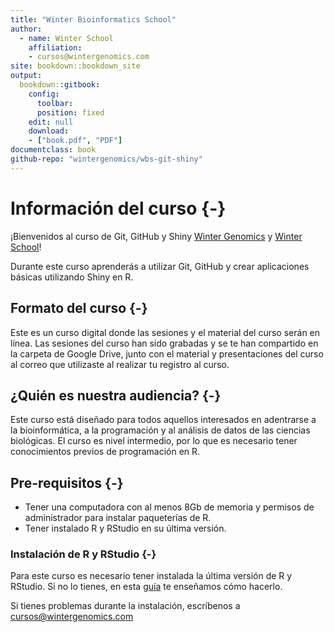```yaml
--- 
title: "Winter Bioinformatics School"
author:
  - name: Winter School
    affiliation:
    - cursos@wintergenomics.com
site: bookdown::bookdown_site
output: 
  bookdown::gitbook:
    config:
      toolbar:
      position: fixed
    edit: null
    download: 
    - ["book.pdf", "PDF"]
documentclass: book
github-repo: "wintergenomics/wbs-git-shiny"
---
```


# Información del curso {-}

<p align="justify">

¡Bienvenidos al curso de Git, GitHub y Shiny [Winter Genomics](https://www.wintergenomics.com/) y [Winter School](https://www.wintergenomics.com/index.php/soluciones/winter-school/)!

Durante este curso aprenderás a utilizar Git, GitHub y crear aplicaciones básicas utilizando Shiny en R.
</p>

## Formato del curso {-}

<p align="justify">

Este es un curso digital donde las sesiones y el material del curso serán en línea. Las sesiones del curso han sido grabadas y se te han compartido en la carpeta de Google Drive, junto con el material y presentaciones del curso al correo que utilizaste al realizar tu registro al curso. 
</p>

## ¿Quién es nuestra audiencia? {-}

<p align="justify">

Este curso está diseñado para todos aquellos interesados en adentrarse a la bioinformática, a la programación y al análisis de datos de las ciencias biológicas. El curso es nivel intermedio, por lo que es necesario tener conocimientos previos de programación en R.

</p>

## Pre-requisitos {-}

- Tener una computadora con al menos 8Gb de memoria y permisos de administrador para instalar paqueterías de R.
- Tener instalado R y RStudio en su última versión.

### Instalación de R y RStudio {-}
<p align="justify">

Para este curso es necesario tener instalada la última versión de R y RStudio. Si no lo tienes, en esta [guía](https://drive.google.com/file/d/1yFlFoG_cjpVyOhGHaB5I76xXASDmp70_/view) te enseñamos cómo hacerlo.

Si tienes problemas durante la instalación, escríbenos a cursos@wintergenomics.com

</p>
